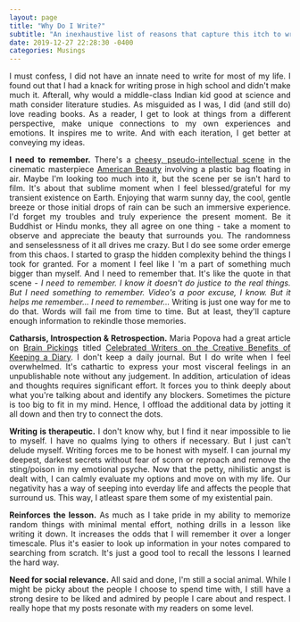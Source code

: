 ```yaml
---
layout: page
title: "Why Do I Write?"
subtitle: "An inexhaustive list of reasons that capture this itch to write"
date: 2019-12-27 22:28:30 -0400
categories: Musings
---
```


<title></title>

<p align="justify"> I must confess, I did not have an innate need to write for most of my life. I found out that I had a knack for writing prose in high school and didn't make much it. Afterall, why would a middle-class Indian kid good at science and math consider literature studies. As misguided as I was, I did (and still do) love reading books. As a reader, I get to look at things from a different perspective, make unique connections to my own experiences and emotions. It inspires me to write. And with each iteration, I get better at conveying my ideas. </p>

<p align="justify"> <b>I need to remember.</b> There's a <a href="https://www.youtube.com/watch?v=Qssvnjj5Moo" target="_blank">cheesy, pseudo-intellectual scene</a> in the cinematic masterpiece <a href="https://en.wikipedia.org/wiki/American_Beauty_(1999_film)" target="_blank">American Beauty</a> involving a plastic bag floating in air. Maybe I'm looking too much into it, but the scene per se isn't hard to film. It's about that sublime moment when I feel blessed/grateful for my transient existence on Earth. Enjoying that warm sunny day, the cool, gentle breeze or those initial drops of rain can be such an immersive experience. I'd forget my troubles and truly experience the present moment. Be it Buddhist or Hindu monks, they all agree on one thing - take a moment to observe and appreciate the beauty that surrounds you. The randomness and senselessness of it all drives me crazy. But I do see some order emerge from this chaos. I started to grasp the hidden complexity behind the things I took for granted. For a moment I feel like I 'm a part of something much bigger than myself. And I need to remember that. It's like the quote in that scene - <i>I need to remember. I know it doesn't do justice to the real things. But I need something to remember. Video's a poor excuse, I know. But it helps me remember... I need to remember...</i> Writing is just one way for me to do that. Words will fail me from time to time. But at least, they'll capture enough information to rekindle those memories. </p>

<p align="justify"> <b>Catharsis, Introspection & Retrospection.</b> Maria Popova had a great article on <a href="https://www.brainpickings.org/" target="_blank">Brain Pickings</a> titled <a href="https://www.brainpickings.org/2014/09/04/famous-writers-on-keeping-a-diary/" target="_blank">Celebrated Writers on the Creative Benefits of Keeping a Diary</a>. I don't keep a daily journal. But I do write when I feel overwhelmed. It's cathartic to express your most visceral feelings in an unpublishable note without any judgement. In addition, articulation of ideas and thoughts requires significant effort. It forces you to think deeply about what you're talking about and identify any blockers. Sometimes the picture is too big to fit in my mind. Hence, I offload the additional data by jotting it all down and then try to connect the dots. </p>


<p align="justify"> <b>Writing is therapeutic.</b> I don't know why, but I find it near impossible to lie to myself. I have no qualms lying to others if necessary. But I just can't delude myself. Writing forces me to be honest with myself. I can journal my deepest, darkest secrets without fear of scorn or reproach and remove the sting/poison in my emotional psyche. Now that the petty, nihilistic angst is dealt with, I can calmly evaluate my options and move on with my life. Our negativity has a way of seeping into everday life and affects the people that surround us. This way, I atleast spare them some of my existential pain. </p>

<p align="justify"> <b>Reinforces the lesson.</b> As much as I take pride in my ability to memorize random things with minimal mental effort, nothing drills in a lesson like writing it down. It increases the odds that I will remember it over a longer timescale. Plus it's easier to look up information in your notes compared to searching from scratch. It's just a good tool to recall the lessons I learned the hard way. </p>

<p align="justify"> <b>Need for social relevance.</b> All said and done, I'm still a social animal. While I might be picky about the people I choose to spend time with, I still have a strong desire to be liked and admired by people I care about and respect. I really hope that my posts resonate with my readers on some level. </p> 
